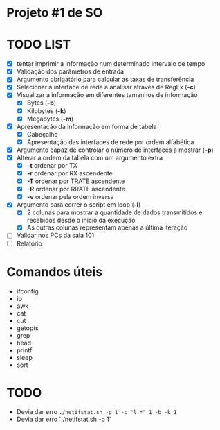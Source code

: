 # Projeto \#1 de SO


# TODO LIST
- [X] tentar imprimir a informação num determinado intervalo de tempo
- [x] Validação dos parâmetros de entrada
- [X] Argumento obrigatório para calcular as taxas de transferência
- [X] Selecionar a interface de rede a analisar através de RegEx (**-c**)
- [X] Visualizar a informação em diferentes tamanhos de informação
	- [X] Bytes (**-b**)
	- [X] Kilobytes (**-k**)
	- [X] Megabytes (**-m**)
- [X] Apresentação da informação em forma de tabela
	- [X] Cabeçalho
	- [X] Apresentação das interfaces de rede por ordem alfabética
- [X] Argumento capaz de controlar o número de interfaces a mostrar (**-p**)
- [X] Alterar a ordem da tabela com um argumento extra
	- [X] **-t** ordenar por TX
	- [X] **-r** ordenar por RX ascendente
	- [X] **-T** ordenar por TRATE ascendente
	- [X] **-R** ordenar por RRATE ascendente
	- [X] **-v** ordenar pela ordem inversa
- [X] Argumento para correr o script em loop (**-l**)
	- [X] 2 colunas para mostrar a quantidade de dados transmitidos e recebidos desde o início da execução 
	- [X] As outras colunas representam apenas a última iteração
- [ ] Validar nos PCs da sala 101
- [ ] Relatório

# Comandos úteis
* ifconfig
* ip
* awk
* cat
* cut
* getopts
* grep
* head
* printf
* sleep
* sort


# TODO

* Devia dar erro `./netifstat.sh -p 1 -c "l.*" 1 -b -k 1`
* Devia dar erro `./netifstat.sh -p 1'
